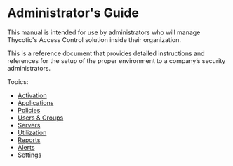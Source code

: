 [title]: # (Administration)
[tags]: # (thycotic access control)
[priority]: # (1000)
# Administrator's Guide

This manual is intended for use by administrators who will manage Thycotic's Access Control solution inside their organization.

This is a reference document that provides detailed instructions and references for the setup of the proper environment to a company’s security administrators.

Topics:

* [Activation](getting-started/index.md)
* [Applications](applications/index.md)
* [Policies](policies/index.md)
* [Users & Groups](users/index.md)
* [Servers](servers/index.md)
* [Utilization](utilization/index.md)
* [Reports](reports/index.md)
* [Alerts](alerts/index.md)
* [Settings](settings/index.md)
